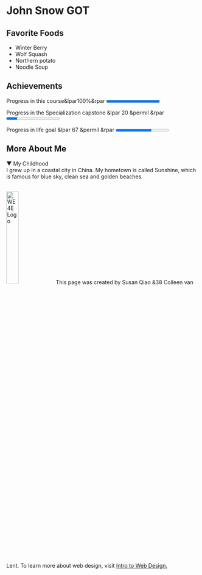 <!DOCTYPE html>
<html lang = "en">
<head>
 <meta charset = "UTF-8">
 <h1> John Snow GOT<//h1>
</head>
<body>
 <h2> Favorite Foods</h2>
 <ul>
  <li>Winter Berry</li>
  <li>Wolf Squash</li>
  <li>Northern potato</li>
  <li>Noodle Soup</li>
</ul>
 <h2> Achievements</h2>
 <p>Progress in this course&lpar100%&rpar <progress value="100" max="100">
</progress>
</p>
<p>Progress in the Specialization capstone &lpar 20 &permil &rpar <progress value="20" max="100">
</progress>
</p>
<p>Progress in life goal &lpar 67 &permil &rpar <progress value="67" max="100">
</progress>
</p>
<h2> More About Me</h2>
<p> &#9660 My Childhood
<br>
I grew up in a coastal city in China. My hometown is called Sunshine, which is famous for blue sky, clean sea and golden beaches.</p>
<br>
<img src=".jpg" width ="25%" alt="WE4E Logo">
This page was created by Susan Qiao &38 Colleen van Lent. To learn more about web design, visit <a href = "https://www.coursera.org/specializations/web-design">
Intro to Web Design.
</a>
 </body>
 </html>
